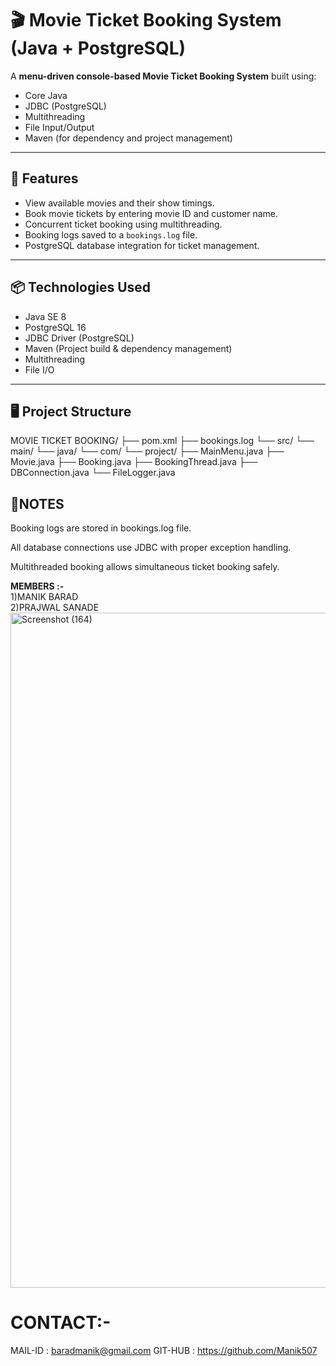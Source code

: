 # 🎬 Movie Ticket Booking System (Java + PostgreSQL)

A **menu-driven console-based Movie Ticket Booking System** built using:
- Core Java  
- JDBC (PostgreSQL)  
- Multithreading  
- File Input/Output  
- Maven (for dependency and project management)

---

## 📌 Features
- View available movies and their show timings.
- Book movie tickets by entering movie ID and customer name.
- Concurrent ticket booking using multithreading.
- Booking logs saved to a `bookings.log` file.
- PostgreSQL database integration for ticket management.

---

## 📦 Technologies Used
- Java SE 8
- PostgreSQL 16
- JDBC Driver (PostgreSQL)
- Maven (Project build & dependency management)
- Multithreading
- File I/O

---

## 🖥️ Project Structure
MOVIE TICKET BOOKING/
├── pom.xml
├── bookings.log
└── src/
└── main/
└── java/
└── com/
└── project/
├── MainMenu.java
├── Movie.java
├── Booking.java
├── BookingThread.java
├── DBConnection.java
└── FileLogger.java

## 📜NOTES
Booking logs are stored in bookings.log file.

All database connections use JDBC with proper exception handling.

Multithreaded booking allows simultaneous ticket booking safely.

<B> MEMBERS :- </B><br>
1)MANIK BARAD<br>
2)PRAJWAL SANADE<br>
<img width="1920" height="1080" alt="Screenshot (164)" src="https://github.com/user-attachments/assets/d22b12eb-8b6c-445b-b852-256b5601c80c" />

# CONTACT:-
MAIL-ID : baradmanik@gmail.com
GIT-HUB : https://github.com/Manik507
